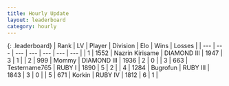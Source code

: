 ```yaml
---
title: Hourly Update
layout: leaderboard
category: hourly
---
```


{: .leaderboard}
| Rank | LV | Player | Division | Elo | Wins | Losses |
| --- | --- | --- | --- | --- | --- | --- |
| <span data-change="-">1</span> | 1552 | <span title="ID: 315148">Nazrin Kirisame</span> | DIAMOND III | <span data-change="-">1947</span> | <span data-change="-">3</span> | <span data-change="-">1</span> |
| <span data-change="-">2</span> | 999 | <span title="ID: 163201">Mommy</span> | DIAMOND III | <span data-change="-">1936</span> | <span data-change="-">2</span> | <span data-change="-">0</span> |
| <span data-change="-">3</span> | 663 | <span title="ID: 188640">Testername765</span> | RUBY I | <span data-change="-">1890</span> | <span data-change="-">5</span> | <span data-change="-">2</span> |
| <span data-change="-">4</span> | 1284 | <span title="ID: 46333">Bugrofun</span> | RUBY III | <span data-change="-">1843</span> | <span data-change="-">3</span> | <span data-change="-">0</span> |
| <span data-change="-">5</span> | 671 | <span title="ID: 31847">Korkin</span> | RUBY IV | <span data-change="-">1812</span> | <span data-change="-">6</span> | <span data-change="-">1</span> |